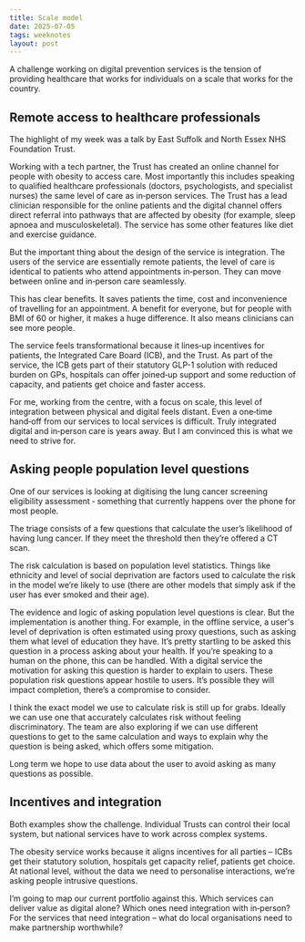 ```yaml
---
title: Scale model
date: 2025-07-05
tags: weeknotes
layout: post
---
```


A challenge working on digital prevention services is the tension of providing healthcare that works for individuals on a scale that works for the country.

## Remote access to healthcare professionals

The highlight of my week was a talk by East Suffolk and North Essex NHS Foundation Trust.

Working with a tech partner, the Trust has created an online channel for people with obesity to access care. Most importantly this includes speaking to qualified healthcare professionals (doctors, psychologists, and specialist nurses) the same level of care as in‑person services. The Trust has a lead clinician responsible for the online patients and the digital channel offers direct referral into pathways that are affected by obesity (for example, sleep apnoea and musculoskeletal). The service has some other features like diet and exercise guidance.

But the important thing about the design of the service is integration. The users of the service are essentially remote patients, the level of care is identical to patients who attend appointments in‑person. They can move between online and in‑person care seamlessly.

This has clear benefits. It saves patients the time, cost and inconvenience of travelling for an appointment. A benefit for everyone, but for people with BMI of 60 or higher, it makes a huge difference. It also means clinicians can see more people.

The service feels transformational because it lines‑up incentives for patients, the Integrated Care Board (ICB), and the Trust. As part of the service, the ICB gets part of their statutory GLP-1 solution with reduced burden on GPs, hospitals can offer joined‑up support and some reduction of capacity, and patients get choice and faster access.

For me, working from the centre, with a focus on scale, this level of integration between physical and digital feels distant. Even a one‑time hand‑off from our services to local services is difficult. Truly integrated digital and in‑person care is years away. But I am convinced this is what we need to strive for.

## Asking people population level questions

One of our services is looking at digitising the lung cancer screening eligibility assessment ‑ something that currently happens over the phone for most people.

The triage consists of a few questions that calculate the user’s likelihood of having lung cancer. If they meet the threshold then they’re offered a CT scan.

The risk calculation is based on population level statistics. Things like ethnicity and level of social deprivation are factors used to calculate the risk in the model we’re likely to use (there are other models that simply ask if the user has ever smoked and their age).

The evidence and logic of asking population level questions is clear. But the implementation is another thing. For example, in the offline service, a user's level of deprivation is often estimated using proxy questions, such as asking them what level of education they have. It’s pretty startling to be asked this question in a process asking about your health. If you’re speaking to a human on the phone, this can be handled. With a digital service the motivation for asking this question is harder to explain to users. These population risk questions appear hostile to users. It’s possible they will impact completion, there’s a compromise to consider.

I think the exact model we use to calculate risk is still up for grabs. Ideally we can use one that accurately calculates risk without feeling discriminatory. The team are also exploring if we can use different questions to get to the same calculation and ways to explain why the question is being asked, which offers some mitigation.

Long term we hope to use data about the user to avoid asking as many questions as possible.

## Incentives and integration

Both examples show the challenge. Individual Trusts can control their local system, but national services have to work across complex systems.

The obesity service works because it aligns incentives for all parties – ICBs get their statutory solution, hospitals get capacity relief, patients get choice. At national level, without the data we need to personalise interactions, we’re asking people intrusive questions.

I’m going to map our current portfolio against this. Which services can deliver value as digital alone? Which ones need integration with in‑person? For the services that need integration – what do local organisations need to make partnership worthwhile?
